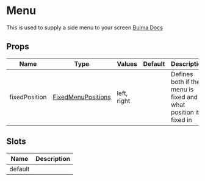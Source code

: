 # Menu

This is used to supply a side menu to your screen
[Bulma Docs](https://bulma.io/documentation/components/menu/)
## Props

| Name    | Type | Values | Default | Description |
| -------- | ------- | -------- | ------- | ------- |
| fixedPosition | [FixedMenuPositions](../enums.md#FixedMenuPositions) |left, right|  | Defines both if the menu is fixed and what position it is fixed in|
## Slots

| Name    | Description |
| ------- | ------- |
| default||
